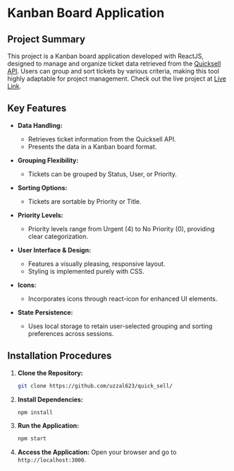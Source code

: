 # Kanban Board Application

## Project Summary

This project is a Kanban board application developed with ReactJS, designed to manage and organize ticket data retrieved from the [Quicksell API](https://api.quicksell.co/v1/internal/frontend-assignment). Users can group and sort tickets by various criteria, making this tool highly adaptable for project management. Check out the live project at [Live Link](https://quick-sell-zcfe.vercel.app/).

## Key Features

- **Data Handling:**
  - Retrieves ticket information from the Quicksell API.
  - Presents the data in a Kanban board format.

- **Grouping Flexibility:**
  - Tickets can be grouped by Status, User, or Priority.

- **Sorting Options:**
  - Tickets are sortable by Priority or Title.

- **Priority Levels:**
  - Priority levels range from Urgent (4) to No Priority (0), providing clear categorization.

- **User Interface & Design:**
  - Features a visually pleasing, responsive layout.
  - Styling is implemented purely with CSS.

- **Icons:**
  - Incorporates icons through react-icon for enhanced UI elements.

- **State Persistence:**
  - Uses local storage to retain user-selected grouping and sorting preferences across sessions.


## Installation Procedures

1. **Clone the Repository:**

   ```bash
   git clone https://github.com/uzzal623/quick_sell/

2. **Install Dependencies:**

   ```bash
   npm install
   ```

3. **Run the Application:**

   ```bash
   npm start
   ```

4. **Access the Application:**
   Open your browser and go to `http://localhost:3000`.

